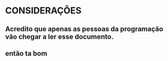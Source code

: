 # CONSIDERAÇÔES
## Acredito que apenas as pessoas da programação vão chegar a ler esse documento.
## então ta bom
